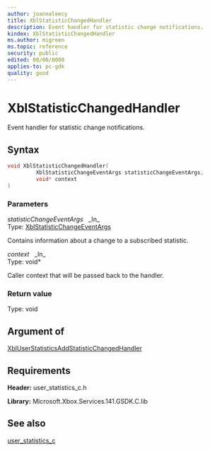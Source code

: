 ```yaml
---
author: joannaleecy
title: XblStatisticChangedHandler
description: Event handler for statistic change notifications.
kindex: XblStatisticChangedHandler
ms.author: migreen
ms.topic: reference
security: public
edited: 00/00/0000
applies-to: pc-gdk
quality: good
---
```


# XblStatisticChangedHandler  

Event handler for statistic change notifications.  

## Syntax  
  
```cpp
void XblStatisticChangedHandler(  
         XblStatisticChangeEventArgs statisticChangeEventArgs,  
         void* context  
)  
```  
  
### Parameters  
  
*statisticChangeEventArgs* &nbsp;&nbsp;\_In\_  
Type: [XblStatisticChangeEventArgs](../structs/xblstatisticchangeeventargs.md)  
  
Contains information about a change to a subscribed statistic.  
  
*context* &nbsp;&nbsp;\_In\_  
Type: void*  
  
Caller context that will be passed back to the handler.  
  
  
### Return value  
Type: void
  

  
## Argument of
  
[XblUserStatisticsAddStatisticChangedHandler](xbluserstatisticsaddstatisticchangedhandler.md)
  
## Requirements  
  
**Header:** user_statistics_c.h
  
**Library:** Microsoft.Xbox.Services.141.GSDK.C.lib
  
## See also  
[user_statistics_c](../user_statistics_c_members.md)  
  
  